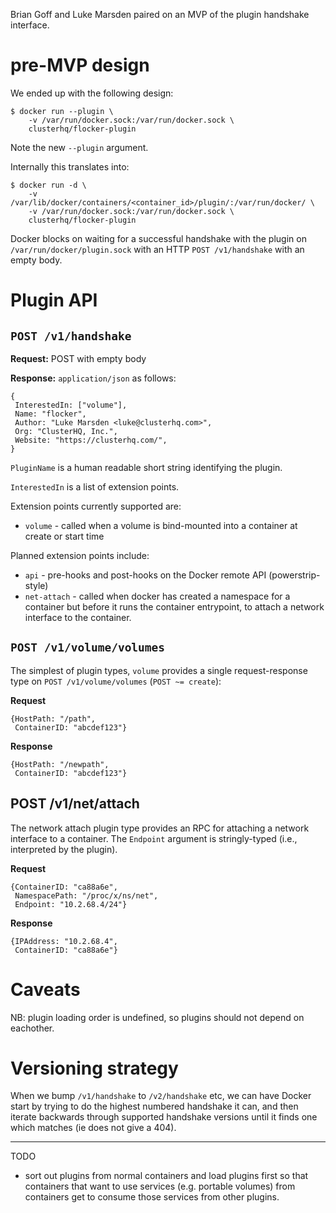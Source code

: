 Brian Goff and Luke Marsden paired on an MVP of the plugin handshake interface.

# pre-MVP design

We ended up with the following design:

```
$ docker run --plugin \
    -v /var/run/docker.sock:/var/run/docker.sock \
    clusterhq/flocker-plugin
```

Note the new `--plugin` argument.

Internally this translates into:

```
$ docker run -d \
	-v /var/lib/docker/containers/<container_id>/plugin/:/var/run/docker/ \
	-v /var/run/docker.sock:/var/run/docker.sock \
	clusterhq/flocker-plugin
```

Docker blocks on waiting for a successful handshake with the plugin on `/var/run/docker/plugin.sock` with an HTTP `POST /v1/handshake` with an empty body.

# Plugin API

## `POST /v1/handshake`

**Request:** POST with empty body

**Response:** `application/json` as follows:

```
{
 InterestedIn: ["volume"],
 Name: "flocker",
 Author: "Luke Marsden <luke@clusterhq.com>",
 Org: "ClusterHQ, Inc.",
 Website: "https://clusterhq.com/",
}
```

`PluginName` is a human readable short string identifying the plugin.

`InterestedIn` is a list of extension points.

Extension points currently supported are:

* `volume` - called when a volume is bind-mounted into a container at create or start time

Planned extension points include:

* `api` - pre-hooks and post-hooks on the Docker remote API (powerstrip-style)
* `net-attach` - called when docker has created a namespace for a
  container but before it runs the container entrypoint, to attach a
  network interface to the container.

## `POST /v1/volume/volumes`

The simplest of plugin types, `volume` provides a single request-response type on `POST /v1/volume/volumes` (`POST ~= create`):

**Request**

```
{HostPath: "/path",
 ContainerID: "abcdef123"}
```

**Response**

```
{HostPath: "/newpath",
 ContainerID: "abcdef123"}
```

## POST /v1/net/attach

The network attach plugin type provides an RPC for attaching a network
interface to a container. The `Endpoint` argument is stringly-typed
(i.e., interpreted by the plugin).

**Request**

```
{ContainerID: "ca88a6e",
 NamespacePath: "/proc/x/ns/net",
 Endpoint: "10.2.68.4/24"}
```

**Response**

```
{IPAddress: "10.2.68.4",
 ContainerID: "ca88a6e"}
```

# Caveats

NB: plugin loading order is undefined, so plugins should not depend on eachother.

# Versioning strategy

When we bump `/v1/handshake` to `/v2/handshake` etc, we can have Docker start by trying to do the highest numbered handshake it can, and then iterate backwards through supported handshake versions until it finds one which matches (ie does not give a 404).

---

TODO

* sort out plugins from normal containers and load plugins first so that containers that want to use services (e.g. portable volumes) from containers get to consume those services from other plugins.
